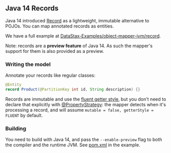 ## Java 14 Records

Java 14 introduced [Record] as a lightweight, immutable alternative to POJOs. You can map annotated
records as entities.

We have a full example at [DataStax-Examples/object-mapper-jvm/record].

Note: records are a **preview feature** of Java 14. As such the mapper's support for them is also
provided as a preview.

### Writing the model

Annotate your records like regular classes:

```java
@Entity
record Product(@PartitionKey int id, String description) {}
```

Records are immutable and use the [fluent getter style](../../entities#getter-style), but you don't
need to declare that explicitly with [@PropertyStrategy]: the mapper detects when it's processing a
record, and will assume `mutable = false, getterStyle = FLUENT` by default.

### Building

You need to build with Java 14, and pass the `--enable-preview` flag to both the compiler and the
runtime JVM. See [pom.xml] in the example.


[@PropertyStrategy]: https://docs.datastax.com/en/drivers/java/4.10/com/datastax/oss/driver/api/mapper/annotations/PropertyStrategy.html

[DataStax-Examples/object-mapper-jvm/record]: https://github.com/DataStax-Examples/object-mapper-jvm/tree/master/record
[pom.xml]: https://github.com/DataStax-Examples/object-mapper-jvm/blob/master/record/pom.xml

[Record]: https://docs.oracle.com/en/java/javase/14/docs/api/java.base/java/lang/Record.html
